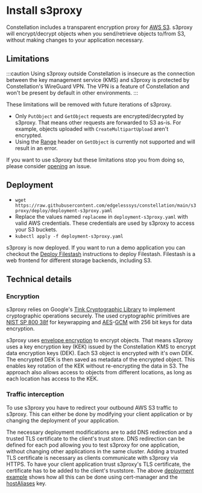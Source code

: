 # Install s3proxy

Constellation includes a transparent encryption proxy for [AWS S3](https://aws.amazon.com/de/s3/).
s3proxy will encrypt/decrypt objects when you send/retrieve objects to/from S3, without making changes to your application necessary.

## Limitations

:::caution
Using s3proxy outside Constellation is insecure as the connection between the key management service (KMS) and s3proxy is protected by Constellation's WireGuard VPN.
The VPN is a feature of Constellation and won't be present by default in other environments.
:::

These limitations will be removed with future iterations of s3proxy.

- Only `PutObject` and `GetObject` requests are encrypted/decrypted by s3proxy.
That means other requests are forwarded to S3 as-is.
For example, objects uploaded with `CreateMultipartUpload` aren't encrypted.
- Using the [Range](https://docs.aws.amazon.com/AmazonS3/latest/API/API_GetObject.html#API_GetObject_RequestSyntax) header on `GetObject` is currently not supported and will result in an error.

If you want to use s3proxy but these limitations stop you from doing so, please consider [opening](https://github.com/edgelesssys/constellation/issues/new?assignees=&labels=&projects=&template=feature_request.yml) an issue.

## Deployment

- `wget https://raw.githubusercontent.com/edgelesssys/constellation/main/s3proxy/deploy/deployment-s3proxy.yaml`
- Replace the values named `replaceme` in `deployment-s3proxy.yaml` with valid AWS credentials. These credentials are used by s3proxy to access your S3 buckets.
- `kubectl apply -f deployment-s3proxy.yaml`

s3proxy is now deployed.
If you want to run a demo application you can checkout the [Deploy Filestash](https://github.com/edgelesssys/constellation/tree/main/s3proxy/deploy#deploying-filestash) instructions to deploy Filestash.
Filestash is a web frontend for different storage backends, including S3.


## Technical details

### Encryption

s3proxy relies on Google's [Tink Cryptographic Library](https://developers.google.com/tink) to implement cryptographic operations securely.
The used cryptographic primitives are [NIST SP 800 38f](https://nvlpubs.nist.gov/nistpubs/SpecialPublications/NIST.SP.800-38F.pdf) for keywrapping and [AES](https://en.wikipedia.org/wiki/Advanced_Encryption_Standard)-[GCM](https://en.wikipedia.org/wiki/Block_cipher_mode_of_operation#Galois/counter_(GCM)) with 256 bit keys for data encryption.

s3proxy uses [envelope encryption](https://cloud.google.com/kms/docs/envelope-encryption) to encrypt objects.
That means s3proxy uses a key encryption key (KEK) issued by the Constellation KMS to encrypt data encryption keys (DEK).
Each S3 object is encrypted with it's own DEK.
The encrypted DEK is then saved as metadata of the encrypted object.
This enables key rotation of the KEK without re-encrypting the data in S3.
The approach also allows access to objects from different locations, as long as each location has access to the KEK.

### Traffic interception

To use s3proxy you have to redirect your outbound AWS S3 traffic to s3proxy.
This can either be done by modifying your client application or by changing the deployment of your application.

The necessary deployment modifications are to add DNS redirection and a trusted TLS certificate to the client's trust store.
DNS redirection can be defined for each pod allowing you to test s3proxy for one application, without changing other applications in the same cluster.
Adding a trusted TLS certificate is necessary as clients communicate with s3proxy via HTTPS.
To have your client application trust s3proxy's TLS certificate, the certificate has to be added to the client's truststore.
The above [deployment example](#deployment) shows how all this can be done using cert-manager and the [hostAliases](https://kubernetes.io/docs/tasks/network/customize-hosts-file-for-pods/) key.

